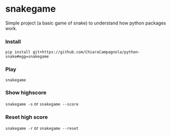 # snakegame
Simple project (a basic game of snake) to understand how python packages work.

### Install
```pip install git+https://github.com/ChiaraCampagnola/python-snake#egg=snakegame```

### Play
```snakegame```

### Show highscore
```snakegame -s```
or
```snakegame --score```

### Reset high score
```snakegame -r```
or
```snakegame --reset```
